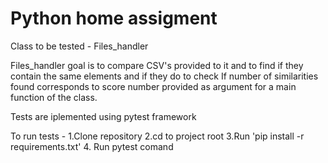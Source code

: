 # Python home assigment

Class to be tested - Files_handler 

Files_handler goal is to compare CSV's provided to it and to find if they contain the same elements and if they do to check
If number of similarities found corresponds to score number provided as argument for a main function of the class.

Tests are iplemented using pytest framework 

To run tests - 
1.Clone repository
2.cd to project root
3.Run 'pip install -r requirements.txt'
4. Run pytest comand 
